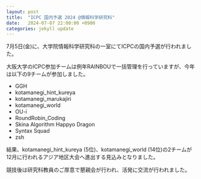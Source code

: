 ```yaml
---
layout: post
title:  "ICPC 国内予選 2024 @情報科学研究科"
date:   2024-07-07 22:00:00 +0900
categories: jekyll update
---
```


7月5日(金)に、大学院情報科学研究科の一室にてICPCの国内予選が行われました。

大阪大学のICPC参加チームは例年RAINBOUで一括管理を行っていますが、今年は以下の9チームが参加しました。

- GGH
- kotamanegi\_hint\_kureya
- kotamanegi\_marukajiri
- kotamanegi\_world
- OU-i
- RoundRobin\_Coding
- Skina Algorithm Happyo Dragon
- Syntax Squad
- zsh

結果、kotamanegi\_hint\_kureya (5位)、kotamanegi\_world (14位)の2チームが12月に行われるアジア地区大会へ進出する見込みとなりました。

競技後は研究科教員のご厚意で懇親会が行われ、活発に交流が行われました。

